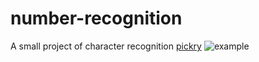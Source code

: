 # number-recognition
A small project of character recognition
[pickry](https://github.com/pickry/Tkinter/blob/main/paint.py)
![example](https://github.com/ChaiXM/number-recognition/assets/68574901/462e19f2-a34a-4e45-900e-809cc6ed4278)
